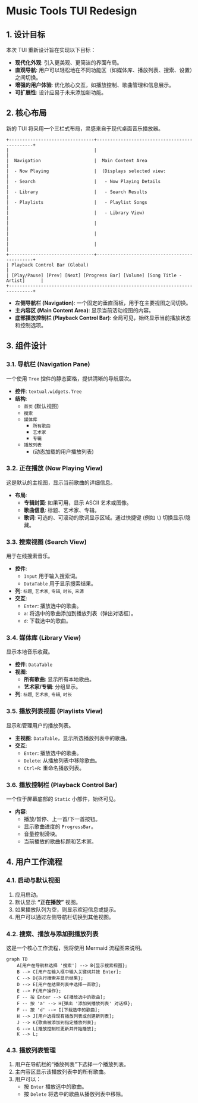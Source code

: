 # Music Tools TUI Redesign

## 1. 设计目标

本次 TUI 重新设计旨在实现以下目标：

*   **现代化外观**: 引入更美观、更简洁的界面布局。
*   **直观导航**: 用户可以轻松地在不同功能区（如媒体库、播放列表、搜索、设置）之间切换。
*   **增强的用户体验**: 优化核心交互，如播放控制、歌曲管理和信息展示。
*   **可扩展性**: 设计应易于未来添加新功能。

## 2. 核心布局

新的 TUI 将采用一个三栏式布局，灵感来自于现代桌面音乐播放器。

```
+--------------------------------+----------------------------------------------+
|                                |                                              |
|  Navigation                    |  Main Content Area                           |
|  - Now Playing                 |  (Displays selected view:                    |
|  - Search                      |   - Now Playing Details                      |
|  - Library                     |   - Search Results                           |
|  - Playlists                   |   - Playlist Songs                           |
|                                |   - Library View)                            |
|                                |                                              |
|                                |                                              |
|                                |                                              |
+--------------------------------+----------------------------------------------+
| Playback Control Bar (Global)                                                 |
| [Play/Pause] [Prev] [Next] [Progress Bar] [Volume] [Song Title - Artist]      |
+-------------------------------------------------------------------------------+
```

*   **左侧导航栏 (Navigation)**: 一个固定的垂直面板，用于在主要视图之间切换。
*   **主内容区 (Main Content Area)**: 显示当前活动视图的内容。
*   **底部播放控制栏 (Playback Control Bar)**: 全局可见，始终显示当前播放状态和控制选项。

## 3. 组件设计

### 3.1. 导航栏 (Navigation Pane)

一个使用 `Tree` 控件的静态窗格，提供清晰的导航层次。

*   **控件**: `textual.widgets.Tree`
*   **结构**:
    *   `首页` (默认视图)
    *   `搜索`
    *   `媒体库`
        *   `所有歌曲`
        *   `艺术家`
        *   `专辑`
    *   `播放列表`
        *   (动态加载的用户播放列表)

### 3.2. 正在播放 (Now Playing View)

这是默认的主视图，显示当前歌曲的详细信息。

*   **布局**:
    *   **专辑封面**: 如果可用，显示 ASCII 艺术或图像。
    *   **歌曲信息**: 标题、艺术家、专辑。
    *   **歌词**: 可选的、可滚动的歌词显示区域。通过快捷键 (例如 `l`) 切换显示/隐藏。

### 3.3. 搜索视图 (Search View)

用于在线搜索音乐。

*   **控件**:
    *   `Input` 用于输入搜索词。
    *   `DataTable` 用于显示搜索结果。
*   **列**: `标题`, `艺术家`, `专辑`, `时长`, `来源`
*   **交互**:
    *   `Enter`: 播放选中的歌曲。
    *   `a`: 将选中的歌曲添加到播放列表（弹出对话框）。
    *   `d`: 下载选中的歌曲。

### 3.4. 媒体库 (Library View)

显示本地音乐收藏。

*   **控件**: `DataTable`
*   **视图**:
    *   **所有歌曲**: 显示所有本地歌曲。
    *   **艺术家/专辑**: 分组显示。
*   **列**: `标题`, `艺术家`, `专辑`, `时长`

### 3.5. 播放列表视图 (Playlists View)

显示和管理用户的播放列表。

*   **主视图**: `DataTable`，显示所选播放列表中的歌曲。
*   **交互**:
    *   `Enter`: 播放选中的歌曲。
    *   `Delete`: 从播放列表中移除歌曲。
    *   `Ctrl+R`: 重命名播放列表。

### 3.6. 播放控制栏 (Playback Control Bar)

一个位于屏幕底部的 `Static` 小部件，始终可见。

*   **内容**:
    *   播放/暂停、上一首/下一首按钮。
    *   显示歌曲进度的 `ProgressBar`。
    *   音量控制滑块。
    *   当前播放的歌曲标题和艺术家。

## 4. 用户工作流程

### 4.1. 启动与默认视图

1.  应用启动。
2.  默认显示 **“正在播放”** 视图。
3.  如果播放队列为空，则显示欢迎信息或提示。
4.  用户可以通过左侧导航栏切换到其他视图。

### 4.2. 搜索、播放与添加到播放列表

这是一个核心工作流程，我将使用 Mermaid 流程图来说明。

```mermaid
graph TD
    A[用户在导航栏选择 '搜索'] --> B{显示搜索视图};
    B --> C[用户在输入框中输入关键词并按 Enter];
    C --> D{执行搜索并显示结果};
    D --> E[用户在结果列表中选择一首歌];
    E --> F{用户操作};
    F -- 按 Enter --> G[播放选中的歌曲];
    F -- 按 'a' --> H{弹出 '添加到播放列表' 对话框};
    F -- 按 'd' --> I[下载选中的歌曲];
    H --> J[用户选择现有播放列表或创建新列表];
    J --> K{歌曲被添加到指定播放列表};
    G --> L[播放控制栏更新并开始播放];
    K --> L;
```

### 4.3. 播放列表管理

1.  用户在导航栏的“播放列表”下选择一个播放列表。
2.  主内容区显示该播放列表中的所有歌曲。
3.  用户可以：
    *   按 `Enter` 播放选中的歌曲。
    *   按 `Delete` 将选中的歌曲从播放列表中移除。